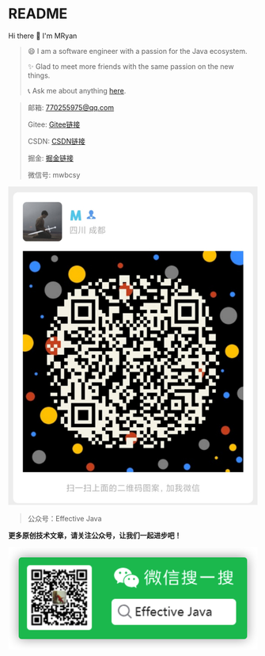 # README

Hi there 👋 I'm MRyan

> 😄 I am a software engineer with a passion for the Java ecosystem.
>
> ✨ Glad to meet more friends with the same passion on the new things.
>
> 📞 Ask me about anything [here](http://www.mryan.xyz/index.php/aboutme.html).



> 邮箱: [770255975@qq.com](mailto:770255975@qq.com)
>
> Gitee:  [Gitee链接](https://gitee.com/Ryan_ma) 
>
> CSDN:  [CSDN链接](https://mryan.blog.csdn.net/) 
>
> 掘金:  [掘金链接](https://juejin.cn/user/4054654614257256) 
>
> 微信号: mwbcsy

![image-20211006125414920](../../_media/img/image-20211006125414920.png)


> 公众号：Effective Java
>
**更多原创技术文章，请关注公众号，让我们一起进步吧！**

![image-20211006125545183](../../_media/img/image-20211006125545183.png)
